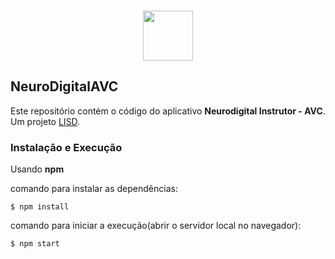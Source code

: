 
<h3 align="center">
  <img src="/img/logo.png" width="80px" />
</h3>
<h2> NeuroDigitalAVC </h2>
<p>Este repositório contém o código do aplicativo <b>Neurodigital Instrutor - AVC</b>. Um projeto <a href="https://github.com/lisd-team">LISD</a>. </p>

<h3> Instalação e Execução </h3>

Usando **npm**

comando para instalar as dependências:
```
$ npm install
```
comando para iniciar a execução(abrir o servidor local no navegador):
```
$ npm start
```

